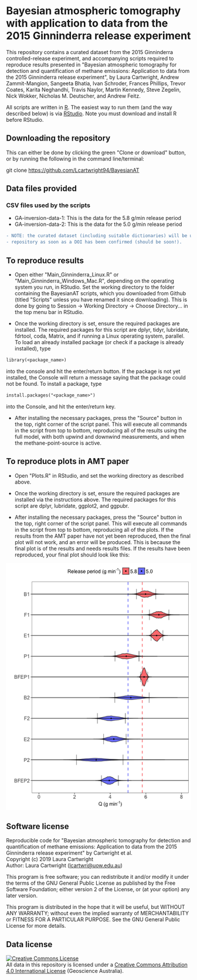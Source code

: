 # Bayesian atmospheric tomography with application to data from the 2015 Ginninderra release experiment

This repository contains a curated dataset from the 2015 Ginninderra controlled-release experiment, and accompanying scripts required to reproduce results presented in "Bayesian atmospheric tomography for detection and quantification of methane emissions: Application to data from the 2015 Ginninderra release experiment", by Laura Cartwright, Andrew Zammit-Mangion, Sangeeta Bhatia, Ivan Schroder, Frances Phillips, Trevor Coates, Karita Neghandhi, Travis Naylor, Martin Kennedy, Steve Zegelin, Nick Wokker, Nicholas M. Deutscher, and Andrew Feitz.

All scripts are written in [R](https://www.r-project.org/). The easiest way to run them (and the way described below) is via [RStudio](https://www.rstudio.com/). Note you must download and install R before RStudio.

## Downloading the repository

This can either be done by clicking the green "Clone or download" button, or by running the following in the command line/terminal:

git clone https://github.com/Lcartwright94/BayesianAT

## Data files provided

### CSV files used by the scripts

* GA-inversion-data-1: This is the data for the 5.8 g/min release period 
* GA-inversion-data-2: This is the data for the 5.0 g/min release period 

```diff
- NOTE: the curated dataset (including suitable dictionaries) will be uploaded to the 
- repository as soon as a DOI has been confirmed (should be soon!).
```

## To reproduce results

* Open either "Main_Ginninderra_Linux.R" or "Main_Ginninderra_Windows_Mac.R", depending on the operating system you run, in RStudio. Set the working directory to the folder containing the BayesianAT scripts, which you downloaded from Github (titled "Scripts" unless you have renamed it since downloading). This is done by going to Session -> Working Directory -> Choose Directory... in the top menu bar in RStudio. 

* Once the working directory is set, ensure the required packages are installed. The required packages for this script are dplyr, tidyr, lubridate, fdrtool, coda, Matrix, and if running a Linux operating system, parallel. To load an already installed package (or check if a package is already installed), type 

```diff
library(<package_name>)
```

into the console and hit the enter/return button. If the package is not yet installed, the Console will return a message saying that the package could not be found. To install a package, type 

```diff
install.packages("<package_name>")
```

into the Console, and hit the enter/return key. 

* After installing the necessary packages, press the "Source" button in the top, right corner of the script panel. This will execute all commands in the script from top to bottom, reproducing all of the results using the full model, with both upwind and downwind measurements, and when the methane-point-source is active.

## To reproduce plots in AMT paper

* Open "Plots.R" in RStudio, and set the working directory as described above.

* Once the working directory is set, ensure the required packages are installed via the instructions above. The required packages for this script are dplyr, lubridate, ggplot2, and ggpubr. 

* After installing the necessary packages, press the "Source" button in the top, right corner of the script panel. This will execute all commands in the script from top to bottom, reproducing all of the plots. If the results from the AMT paper have not yet been reproduced, then the final plot will not work, and an error will be produced. This is because the final plot is of the results and needs results files. If the results have been reproduced, your final plot should look like this:

<a rel="results" href="https://github.com/Lcartwright94/BayesianAT/blob/master/IMG/Final_res.png"><img alt="Results plot" style="border-width:0" src="https://github.com/Lcartwright94/BayesianAT/blob/master/IMG/Final_res.png" /></a>



## Software license

Reproducible code for "Bayesian atmospheric tomography for detection and quantification of methane emissions: Application to data from the 2015 Ginninderra release experiment" by Cartwright et al.  
Copyright (c) 2019 Laura Cartwright  
Author: Laura Cartwright (lcartwri@uow.edu.au)

This program is free software; you can redistribute it and/or modify it under the terms of the GNU General Public License as published by the Free Software Foundation; either version 2 of the License, or (at your option) any later version.

This program is distributed in the hope that it will be useful, but WITHOUT ANY WARRANTY; without even the implied warranty of MERCHANTABILITY or FITNESS FOR A PARTICULAR PURPOSE.  See the GNU General Public License for more details.


## Data license

<a rel="license" href="http://creativecommons.org/licenses/by/4.0/"><img alt="Creative Commons License" style="border-width:0" src="https://i.creativecommons.org/l/by/4.0/88x31.png" /></a><br />All data in this repository is licensed under a <a rel="license" href="http://creativecommons.org/licenses/by/4.0/">Creative Commons Attribution 4.0 International License</a> (Geoscience Australia).

